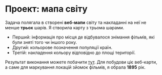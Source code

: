 # Проект: мапа світу

Задача полягала в створені **веб-мапи** світу та накладанні на неї не менше **трьох** шарів.
Я створила карту з трьома шарами.


* Перший: інформація про місця де відбувалося знімання фільмів, які були зняті того чи іншого року.
* Другий: кольорове позначення популяції країн.
* Третій: накладення кольорy відповідно до площі території.


Результат виконання можете побачити [тут](https://zheniabezrodna.github.io/map_project/).
Для побудови ціє веб-карти, а саме для маркування локацій зйомок фільмів, я обрала **1895** рік.
